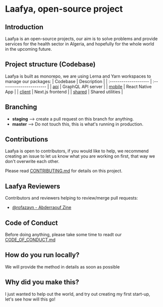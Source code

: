 # Laafya, open-source project

## Introduction

Laafya is an open-source projects, our aim is to solve problems and provide services for the health sector in Algeria, and hopefully for the whole world in the upcoming future.

## Project structure (**Codebase**)

Laafya is built as monorepo, we are using Lerna and Yarn workspaces to manage our packages:
| Codebase | Description |
| :-------------------- | :----------------------- |
| [api](api) | GraphQL API server |
| [mobile](mobile) | React Native App |
| [client](client) | Next.js frontend |
| [shared](shared) | Shared utilities |

## Branching

- **staging** --> create a pull request on this branch for anything.
- **master** --> Do not touch this, this is what's running in production.

## Contributions

Laafya is open to contributors, if you would like to help, we recommend creating an issue to let us know what you are working on first, that way we don't overwrite each other.

Please read [CONTRIBUTING.md](CONTRIBUTING.md) for details on this project.

## Laafya Reviewers

Contributors and reviewers helping to review/merge pull requests:

- [@rofazayn - Abderraouf Zine](https://github.com/rofazayn)

## Code of Conduct

Before doing anything, please take some time to readt our [CODE_OF_CONDUCT.md](CODE_OF_CONDUCT.md)

## How do you run locally?

We will provide the method in details as soon as possible

## Why did you make this?

I just wanted to help out the world, and try out creating my first start-up, let's see how will this go!

